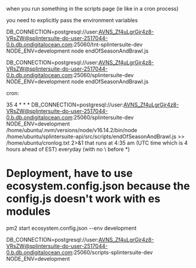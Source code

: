 when you run something in the scripts page (ie like in a cron process)

you need to explicitly pass the environment variables

DB_CONNECTION=postgresql://user:AVNS_Zf4uLgrGjr4z8-VRsZW@splintersuite-do-user-2517044-0.b.db.ondigitalocean.com:25060/tnt-splintersuite-dev NODE_ENV=development node endOfSeasonAndBrawl.js

DB_CONNECTION=postgresql://user:AVNS_Zf4uLgrGjr4z8-VRsZW@splintersuite-do-user-2517044-0.b.db.ondigitalocean.com:25060/splintersuite-dev NODE_ENV=development node endOfSeasonAndBrawl.js

cron:

35 4 \* \* \* DB_CONNECTION=postgresql://user:AVNS_Zf4uLgrGjr4z8-VRsZW@splintersuite-do-user-2517044-0.b.db.ondigitalocean.com:25060/splintersuite-dev NODE_ENV=development /home/ubuntu/.nvm/versions/node/v16.14.2/bin/node /home/ubuntu/splintersuite-api/src/scripts/endOfSeasonAndBrawl.js >> /home/ubuntu/cronlog.txt 2>&1
that runs at 4:35 am (UTC time which is 4 hours ahead of EST) everyday (with no \ before \*)

# Deployment, have to use ecosystem.config.json because the config.js doesn't work with es modules

pm2 start ecosystem.config.json --env development

DB_CONNECTION=postgresql://user:AVNS_Zf4uLgrGjr4z8-VRsZW@splintersuite-do-user-2517044-0.b.db.ondigitalocean.com:25060/scripts-splintersuite-dev NODE_ENV=development
